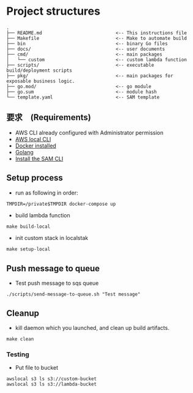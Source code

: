 # Project structures

```
.
├── README.md                           <-- This instructions file
├── Makefile                            <-- Make to automate build
├── bin                                 <-- binary Go files
├── docs/                               <-- user documents
├── cmd/                                <-- main packages
│   └── custom                          <-- custom lambda function
├── scripts/                            <-- executable build/deployment scripts
├── pkg/                                <-- main packages for exposable business logic.
├── go.mod/                             <-- go module
├── go.sum                              <-- module hash
└── template.yaml                       <-- SAM template
```

## 要求　(Requirements)

* AWS CLI already configured with Administrator permission
* [AWS local CLI](https://github.com/localstack/awscli-local)
* [Docker installed](https://www.docker.com/community-edition)
* [Golang](https://golang.org)
* [Install the SAM CLI](https://docs.aws.amazon.com/serverless-application-model/latest/developerguide/serverless-sam-cli-install.html)

## Setup process
- run as following in order:

```shell script
TMPDIR=/private$TMPDIR docker-compose up
```

- build lambda function
```makefile
make build-local
```

- init custom stack in localstak
```makefile
make setup-local
```

## Push message to queue
- Test push message to sqs queue

```shell script
./scripts/send-message-to-queue.sh "Test message"
```

## Cleanup
- kill daemon which you launched, and clean up build artifacts.

```shell
make clean
```

### Testing

- Put file to bucket
```shell script
awslocal s3 ls s3://custom-bucket
awslocal s3 ls s3://lambda-bucket
```

